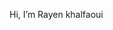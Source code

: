 Hi, I’m Rayen khalfaoui

<!---
Rayen-khalfaoui-git/Rayen-khalfaoui-git is a ✨ special ✨ repository because its `README.md` (this file) appears on your GitHub profile.
You can click the Preview link to take a look at your changes.
--->

